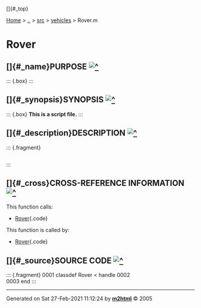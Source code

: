 []{#_top}

<div>

[Home](../../../index.html) \> [..](#) \> [src](#) \>
[vehicles](index.html) \> Rover.m

</div>

# Rover

## []{#_name}PURPOSE [![\^](../../../up.png)](#_top)

::: {.box}
:::

## []{#_synopsis}SYNOPSIS [![\^](../../../up.png)](#_top)

::: {.box}
**This is a script file.**
:::

## []{#_description}DESCRIPTION [![\^](../../../up.png)](#_top)

::: {.fragment}
``` {.comment}
```
:::

## []{#_cross}CROSS-REFERENCE INFORMATION [![\^](../../../up.png)](#_top)

This function calls:

-   [Rover](Rover.html){.code}

This function is called by:

-   [Rover](Rover.html){.code}

## []{#_source}SOURCE CODE [![\^](../../../up.png)](#_top)

::: {.fragment}
    0001 classdef Rover < handle
    0002     
    0003 end
:::

------------------------------------------------------------------------

Generated on Sat 27-Feb-2021 11:12:24 by
**[m2html](http://www.artefact.tk/software/matlab/m2html/ "Matlab Documentation in HTML")**
© 2005
